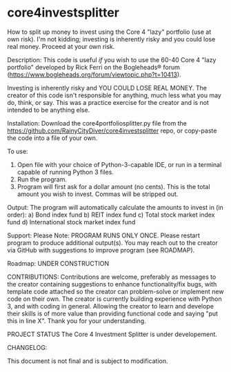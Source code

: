 # core4investsplitter
How to split up money to invest using the Core 4 "lazy" portfolio (use at own risk).
I'm not kidding; investing is inherently risky and you could lose real money. Proceed at your own risk. 

Description:
This code is useful *if* you wish to use the 60-40 Core 4 "lazy portfolio" developed by Rick Ferri on the Bogleheads® forum (https://www.bogleheads.org/forum/viewtopic.php?t=10413). 

Investing is inherently risky and YOU COULD LOSE REAL MONEY. The creator of this code isn't responsible for anything, much less what you may do, think, or say. This was a practice exercise for the creator and is not intended to be anything else.

Installation:
Download the core4portfoliosplitter.py file from the https://github.com/RainyCityDiver/core4investsplitter repo, or copy-paste the code into a file of your own.

To use:
1) Open file with your choice of Python-3-capable IDE, or run in a terminal capable of running Python 3 files. 
2) Run the program.
3) Program will first ask for a dollar amount (no cents). This is the total amount you wish to invest. Commas will be stripped out.

Output:
The program will automatically calculate the amounts to invest in (in order):
    a) Bond index fund
    b) REIT index fund
    c) Total stock market index fund
    d) International stock market index fund
    
Support:
Please Note: PROGRAM RUNS ONLY ONCE. Please restart program to produce additional output(s). 
You may reach out to the creator via GitHub with suggestions to improve program (see ROADMAP).

Roadmap:
UNDER CONSTRUCTION

CONTRIBUTIONS:
Contributions are welcome, preferably as messages to the creator containing suggestions to enhance functionality/fix bugs, with template code attached so the creator can problem-solve or implement new code on their own. The creator is currently building experience with Python 3, and with coding in general. Allowing the creator to learn and develope their skills is of more value than providing functional code and saying "put this in line X". Thank you for your understanding.

PROJECT STATUS
The Core 4 Investment Splitter is under developement. 

CHANGELOG:


This document is not final and is subject to modification. 
